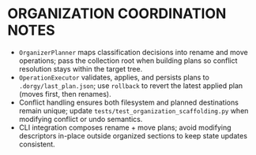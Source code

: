 # ORGANIZATION COORDINATION NOTES

- `OrganizerPlanner` maps classification decisions into rename and move operations; pass the collection root when building plans so conflict resolution stays within the target tree.
- `OperationExecutor` validates, applies, and persists plans to `.dorgy/last_plan.json`; use `rollback` to revert the latest applied plan (moves first, then renames).
- Conflict handling ensures both filesystem and planned destinations remain unique; update `tests/test_organization_scaffolding.py` when modifying conflict or undo semantics.
- CLI integration composes rename + move plans; avoid modifying descriptors in-place outside organized sections to keep state updates consistent.
